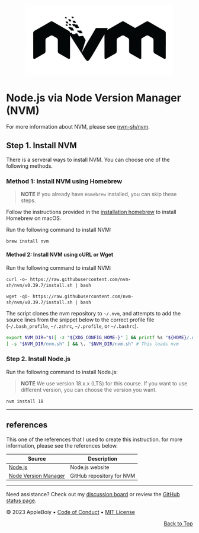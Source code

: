 <div align="center">
    <img src="/img/nodejs/nvm-logo-black.png" alt="NVM Logo" width="400">
</div>

# Node.js via Node Version Manager (NVM)

For more information about NVM, please see [nvm-sh/nvm](https://github.com/nvm-sh/nvm#installing-and-updating).

## Step 1. Install NVM

There is a serveral ways to install NVM. You can choose one of the following methods.

### Method 1: Install NVM using Homebrew

> **NOTE**
> If you already have `Homebrew` installed, you can skip these steps.

Follow the instructions provided in the [installation homebrew](homebrew.md#install_homebrew) to install Homebrew on macOS.

Run the following command to install NVM:

```shell
brew install nvm
```

#### Method 2: Install NVM using cURL or Wget

Run the following command to install NVM:

```shell
curl -o- https://raw.githubusercontent.com/nvm-sh/nvm/v0.39.7/install.sh | bash
```

```shell
wget -qO- https://raw.githubusercontent.com/nvm-sh/nvm/v0.39.7/install.sh | bash
```

The script clones the nvm repository to `~/.nvm`, and attempts to add the source lines from the snippet below to the correct profile file (`~/.bash_profile`, `~/.zshrc`, `~/.profile`, or `~/.bashrc`).

```sh
export NVM_DIR="$([ -z "${XDG_CONFIG_HOME-}" ] && printf %s "${HOME}/.nvm" || printf %s "${XDG_CONFIG_HOME}/nvm")"
[ -s "$NVM_DIR/nvm.sh" ] && \. "$NVM_DIR/nvm.sh" # This loads nvm
```

### Step 2. Install Node.js

Run the following command to install Node.js:

> **NOTE**
> We use version 18.x.x (LTS) for this course. If you want to use different version, you can choose the version you want.

```shell
nvm install 18
```

---

## references

This one of the references that I used to create this instruction. for more information, please see the references below.

| Source | Description |
| --- | --- |
| [Node.js](https://nodejs.org/en/) | Node.js website |
| [Node Version Manager](https://github.com/nvm-sh/nvm) | GitHub repository for NVM |

---

Need assistance? Check out my [discussion board](https://github.com/AppleBoiy/cs-wiki101/discussions) or review the [GitHub status page](https://www.githubstatus.com).

&copy; 2023 AppleBoiy &bull; [Code of Conduct](https://www.contributor-covenant.org/version/2/1/code_of_conduct/code_of_conduct.md) &bull; [MIT License](LICENSE)

<p align="right"><a href="#top" style=" bottom: 20px; right: 20px;">Back to Top</a></p>
